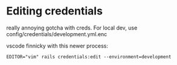 # Editing credentials
really annoying gotcha with creds. For local dev, use config/credentials/development.yml.enc

vscode finnicky with this newer process:
```
EDITOR="vim" rails credentials:edit --environment=development